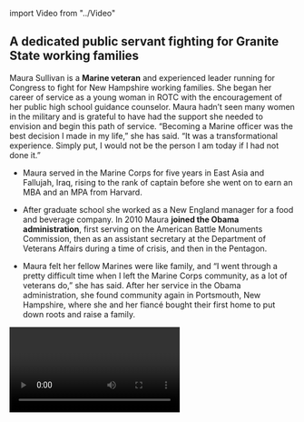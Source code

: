 import Video from "../Video"

## A dedicated public servant fighting for Granite State working families

Maura Sullivan is a **Marine veteran** and experienced leader running for Congress to fight for New Hampshire working families. She began her career of service as a young woman in ROTC with the encouragement of her public high school guidance counselor. Maura hadn’t seen many women in the military and is grateful to have had the support she needed to envision and begin this path of service. “Becoming a Marine officer was the best decision I made in my life,” she has said. “It was a transformational experience. Simply put, I would not be the person I am today if I had not done it.”

- Maura served in the Marine Corps for five years in East Asia and Fallujah, Iraq, rising to the rank of captain before she went on to earn an MBA and an MPA from Harvard.

- After graduate school she worked as a New England manager for a food and beverage company. In 2010 Maura **joined the Obama administration**, first serving on the American Battle Monuments Commission, then as an assistant secretary at the Department of Veterans Affairs during a time of crisis, and then in the Pentagon.

- Maura felt her fellow Marines were like family, and “I went through a pretty difficult time when I left the Marine Corps community, as a lot of veterans do,” she has said. After her service in the Obama administration, she found community again in Portsmouth, New Hampshire, where she and her fiancé bought their first home to put down roots and raise a family.

<Video id="F2zOMI9S2NY" />

## An experienced leader dedicated to expanding economic opportunity

Maura is running to expand economic opportunity and to help create good-paying jobs for Granite Staters. She is a fierce advocate for working families, and she never backs down from a tough fight — especially when the stakes are high. “I saw firsthand in Iraq the consequences female servicemembers faced when women weren’t in the rooms in Washington making decisions impacting their lives. Years later, I was the woman under 40 in the room at the Pentagon, going toe-to-toe with generals, fighting for 12 weeks of maternity leave, not four, and we won that fight,” Maura has said. “We fought for a female soldier’s right to preserve her fertility before she goes into combat, and we won that fight. We fought for gender equity in the military, because if women can meet the bar, if a woman can meet a standard, then she should have the opportunity to serve in every position on the front lines of our country. And we won that fight, too. We will keep fighting, to make women’s rights human rights everywhere.” She is committed to expanding access to health care, and she will fight back against all attempts to undo the progress we’ve worked so hard to make. At a time when the opioid epidemic is devastating New Hampshire families and communities, Maura has what it takes to get the full weight of our federal government behind programs that save lives and prevent tragedies.

## An open seat and a critical Democratic hold in the fight to take back the House

Maura is running for the open seat currently held by retiring Democratic Congresswoman Carol Shea-Porter. Donald Trump outperformed Hillary Clinton by fewer than two percentage points here in 2016, and Republicans have targeted this district as a prime takeover opportunity as they desperately defend their majority in 2018. This is a perennial swing seat in a deep purple district, and Maura has what it takes to take on the GOP and win in November at a time when the stakes for Granite State working families couldn’t be higher. “I’ve never seen a more critical moment in our country, a bigger threat to our democracy and to our nation than the moment we are in right now,” Maura has said. “I think the fundamental principles of this country that our country was founded on are at stake. And I simply couldn’t sit on the sidelines so I didn’t hesitate.” Let’s show this champion for working families the full support of the EMILY’s List community and help send her to Congress to fight for Granite Staters.
